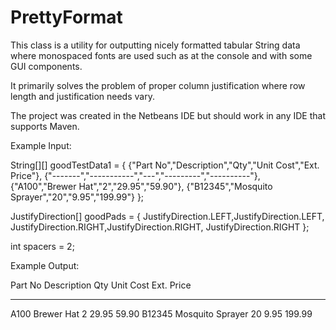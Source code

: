 # PrettyFormat
This class is a utility for outputting nicely formatted tabular String data where monospaced fonts are used such as at the console and with some GUI components.

It primarily solves the problem of proper column justification where row length and justification needs vary.

The project was created in the Netbeans IDE but should work in any IDE that supports Maven.

Example Input:

 String[][] goodTestData1 = {
      {"Part No","Description","Qty","Unit Cost","Ext. Price"},
      {"-------","-----------","---","---------","----------"},
      {"A100","Brewer Hat","2","29.95","59.90"},
      {"B12345","Mosquito Sprayer","20","9.95","199.99"}
  };

 JustifyDirection[] goodPads = {
      JustifyDirection.LEFT,JustifyDirection.LEFT,
      JustifyDirection.RIGHT,JustifyDirection.RIGHT,
      JustifyDirection.RIGHT
  };

 int spacers = 2;
 
 Example Output:
 
 Part No  Description       Qty  Unit Cost  Ext. Price
 -------  -----------       ---  ---------  ----------
 A100     Brewer Hat          2      29.95       59.90
 B12345   Mosquito Sprayer   20       9.95      199.99
